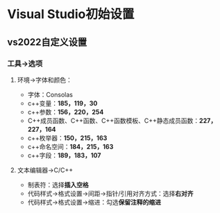 # Visual Studio初始设置

## vs2022自定义设置

### 工具->选项

1. 环境->字体和颜色：
    + 字体：Consolas
    + c++变量：**185，119，30**
    + c++参数：**156，220，254**
    + C++成员函数、C++函数、C++函数模板、C++静态成员函数：**227，227，164**
    + c++枚举器：**150，215，163**
    + c++命名空间：**184，215，163**
    + c++字段：**189，183，107**

2. 文本编辑器->C/C++
    + 制表符：选择**插入空格**
    + 代码样式->格式设置->间距->指针/引用对齐方式：选择**右对齐**
    + 代码样式->格式设置->缩进：勾选**保留注释的缩进**

